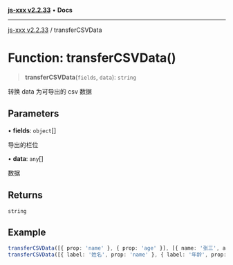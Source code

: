 [**js-xxx v2.2.33**](../README.md) • **Docs**

***

[js-xxx v2.2.33](../README.md) / transferCSVData

# Function: transferCSVData()

> **transferCSVData**(`fields`, `data`): `string`

转换 data 为可导出的 csv 数据

## Parameters

• **fields**: `object`[]

导出的栏位

• **data**: `any`[]

数据

## Returns

`string`

## Example

```ts
transferCSVData([{ prop: 'name' }, { prop: 'age' }], [{ name: '张三', age: 15 }]); /// 可以导出的字符数据
transferCSVData([{ label: '姓名', prop: 'name' }, { label: '年龄', prop: 'age' }], [{ name: '张三', age: 15 }]); /// 可以导出的字符数据
```
